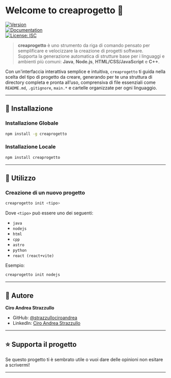 # Welcome to creaprogetto 👋

[![Version](https://img.shields.io/npm/v/creaprogetto.svg)](https://www.npmjs.com/package/creaprogetto)  
[![Documentation](https://img.shields.io/badge/documentation-yes-brightgreen.svg)](https://www.npmjs.com/package/creaprogetto)  
[![License: ISC](https://img.shields.io/badge/License-ISC-yellow.svg)](#)

> **creaprogetto** è uno strumento da riga di comando pensato per semplificare e velocizzare la creazione di progetti software.  
> Supporta la generazione automatica di strutture base per i linguaggi e ambienti più comuni: **Java**, **Node.js**, **HTML/CSS/JavaScript** e **C++**.

Con un'interfaccia interattiva semplice e intuitiva, `creaprogetto` ti guida nella scelta del tipo di progetto da creare, generando per te una struttura di directory completa e pronta all’uso, comprensiva di file essenziali come `README.md`, `.gitignore`, `main.*` e cartelle organizzate per ogni linguaggio.

---

## 🚀 Installazione

### Installazione Globale

```bash
npm install -g creaprogetto
```

### Installazione Locale

```bash
npm install creaprogetto
```

---

## 🧪 Utilizzo

### Creazione di un nuovo progetto

```bash
creaprogetto init <tipo>
```

Dove `<tipo>` può essere uno dei seguenti:

- `java`
- `nodejs`
- `html`
- `cpp`
- `astro`
- `python`
- `react (react+vite)`

Esempio:

```bash
creaprogetto init nodejs
```

---

## 👤 Autore

**Ciro Andrea Strazzullo**

- GitHub: [@strazzullociroandrea](https://github.com/strazzullociroandrea)
- LinkedIn: [Ciro Andrea Strazzullo](https://www.linkedin.com/in/ciro-strazzullo-8484a5339)

---

## ⭐️ Supporta il progetto ##

Se questo progetto ti è sembrato utile o vuoi dare delle opinioni non esitare a scrivermi!

---

